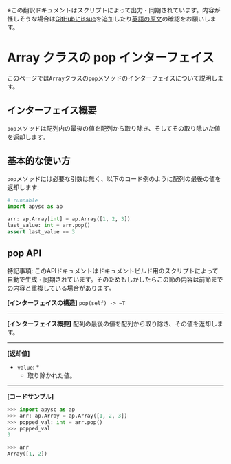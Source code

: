 <span class="inconspicuous-txt">※この翻訳ドキュメントはスクリプトによって出力・同期されています。内容が怪しそうな場合は<a href="https://github.com/simon-ritchie/apysc/issues" target="_blank">GitHubにissue</a>を追加したり[英語の原文](array_pop.md)の確認をお願いします。</span>

# Array クラスの pop インターフェイス

このページでは`Array`クラスの`pop`メソッドのインターフェイスについて説明します。

## インターフェイス概要

`pop`メソッドは配列内の最後の値を配列から取り除き、そしてその取り除いた値を返却します。

## 基本的な使い方

`pop`メソッドには必要な引数は無く、以下のコード例のように配列の最後の値を返却します:

```py
# runnable
import apysc as ap

arr: ap.Array[int] = ap.Array([1, 2, 3])
last_value: int = arr.pop()
assert last_value == 3
```

## pop API

<span class="inconspicuous-txt">特記事項: このAPIドキュメントはドキュメントビルド用のスクリプトによって自動で生成・同期されています。そのためもしかしたらこの節の内容は前節までの内容と重複している場合があります。</span>

**[インターフェイスの構造]** `pop(self) -> ~T`<hr>

**[インターフェイス概要]** 配列の最後の値を配列から取り除き、その値を返却します。<hr>

**[返却値]**

- `value`: *
  - 取り除かれた値。

<hr>

**[コードサンプル]**

```py
>>> import apysc as ap
>>> arr: ap.Array = ap.Array([1, 2, 3])
>>> popped_val: int = arr.pop()
>>> popped_val
3

>>> arr
Array([1, 2])
```